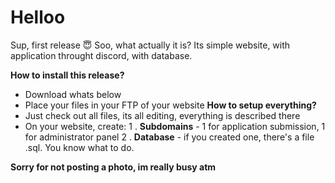 # Helloo
Sup, first release :innocent:
Soo, what actually it is? 
Its simple website, with application throught discord, with database.

**How to install this release?**
  * Download whats below
  * Place your files in your FTP of your website
**How to setup everything?**
  * Just check out all files, its all editing, everything is described there
  * On your website, create:
  1 . **Subdomains** - 1 for application submission, 1 for administrator panel
  2 . **Database** -  if you created one, there's a file .sql. You know what to do.

**Sorry for not posting a photo, im really busy atm**

